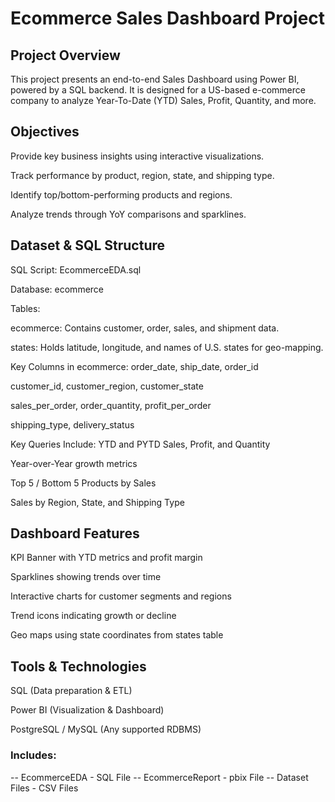  # Ecommerce Sales Dashboard Project
 
## Project Overview
This project presents an end-to-end Sales Dashboard using Power BI, powered by a SQL backend. It is designed for a US-based e-commerce company to analyze Year-To-Date (YTD) Sales, Profit, Quantity, and more.

## Objectives
Provide key business insights using interactive visualizations.

Track performance by product, region, state, and shipping type.

Identify top/bottom-performing products and regions.

Analyze trends through YoY comparisons and sparklines.

## Dataset & SQL Structure
SQL Script: EcommerceEDA.sql

Database: ecommerce

Tables:

ecommerce: Contains customer, order, sales, and shipment data.

states: Holds latitude, longitude, and names of U.S. states for geo-mapping.

Key Columns in ecommerce:
order_date, ship_date, order_id

customer_id, customer_region, customer_state

sales_per_order, order_quantity, profit_per_order

shipping_type, delivery_status

Key Queries Include:
YTD and PYTD Sales, Profit, and Quantity

Year-over-Year growth metrics

Top 5 / Bottom 5 Products by Sales

Sales by Region, State, and Shipping Type

## Dashboard Features
KPI Banner with YTD metrics and profit margin

Sparklines showing trends over time

Interactive charts for customer segments and regions

Trend icons indicating growth or decline

Geo maps using state coordinates from states table

## Tools & Technologies
SQL (Data preparation & ETL)

Power BI (Visualization & Dashboard)

PostgreSQL / MySQL (Any supported RDBMS)

### Includes:
-- EcommerceEDA - SQL File
-- EcommerceReport - pbix File
-- Dataset Files - CSV Files

